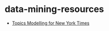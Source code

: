 # data-mining-resources

- [Topics Modelling for New York Times](http://open.blogs.nytimes.com/2015/08/11/building-the-next-new-york-times-recommendation-engine/?_r=2)
